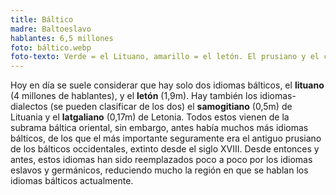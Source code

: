 ```yaml
---
title: Báltico
madre: Baltoeslavo
hablantes: 6,5 millones
foto: báltico.webp
foto-texto: Verde = el Lituano, amarillo = el letón. El prusiano y el curonio son lenguas bálticas extintas.
---
```


Hoy en día se suele considerar que hay solo dos idiomas bálticos, el **lituano** (4 millones de hablantes), y el **letón** (1,9m). Hay también los idiomas-dialectos (se pueden clasificar de los dos) el **samogitiano** (0,5m) de Lituania y el **latgaliano** (0,17m) de Letonia. Todos estos vienen de la subrama báltica oriental, sin embargo, antes había muchos más idiomas bálticos, de los que el más importante seguramente era el antiguo prusiano de los bálticos occidentales, extinto desde el siglo XVIII. Desde entonces y antes, estos idiomas han sido reemplazados poco a poco por los idiomas eslavos y germánicos, reduciendo mucho la región en que se hablan los idiomas bálticos actualmente.